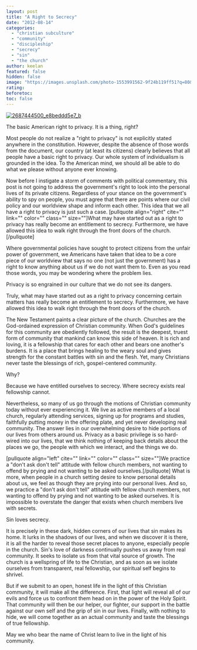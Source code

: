 ```yaml
---
layout: post
title: "A Right to Secrecy"
date: "2012-08-14"
categories: 
  - "christian subculture"
  - "community"
  - "discipleship"
  - "secrecy"
  - "sin"
  - "the church"
author: keelan
featured: false
hidden: false
image: "https://images.unsplash.com/photo-1553991562-9f24b119ff51?q=80&w=1939&auto=format&fit=crop&ixlib=rb-4.0.3&ixid=M3wxMjA3fDB8MHxwaG90by1wYWdlfHx8fGVufDB8fHx8fA%3D%3D"
rating:
beforetoc:
toc: false
---
```


[![2687444500_e8beddd5e7_b](images/98e22-2687444500_e8beddd5e7_b-e1446036204608.jpg)](http://blog.keelancook.com/wp-content/uploads/2012/08/2687444500_e8beddd5e7_b.jpg)

The basic American right to privacy. It is a thing, right?

Most people do not realize a "right to privacy" is not explicitly stated anywhere in the constitution. However, despite the absence of those words from the document, our country (at least its citizens) clearly believes that all people have a basic right to privacy. Our whole system of individualism is grounded in the idea. To the American mind, we should all be able to do what we please without anyone ever knowing.

Now before I instigate a storm of comments with political commentary, this post is not going to address the government's right to look into the personal lives of its private citizens. Regardless of your stance on the government's ability to spy on people, you must agree that there are points where our civil policy and our worldview shape and inform each other. This idea that we all have a right to privacy is just such a case. \[pullquote align="right" cite="" link="" color="" class="" size=""\]What may have started out as a right to privacy has really become an entitlement to secrecy. Furthermore, we have allowed this idea to walk right through the front doors of the church.\[/pullquote\]

Where governmental policies have sought to protect citizens from the unfair power of government, we Americans have taken that idea to be a core piece of our worldview that says no one (not just the government) has a right to know anything about us if we do not want them to. Even as you read those words, you may be wondering where the problem lies.

Privacy is so engrained in our culture that we do not see its dangers.

Truly, what may have started out as a right to privacy concerning certain matters has really become an entitlement to secrecy. Furthermore, we have allowed this idea to walk right through the front doors of the church.

The New Testament paints a clear picture of the church. Churches are the God-ordained expression of Christian community. When God's guidelines for this community are obediently followed, the result is the deepest, truest form of community that mankind can know this side of heaven. It is rich and loving, it is a fellowship that cares for each other and bears one another's burdens. It is a place that brings healing to the weary soul and gives strength for the constant battles with sin and the flesh. Yet, many Christians never taste the blessings of rich, gospel-centered community.

Why?

Because we have entitled ourselves to secrecy. Where secrecy exists real fellowship cannot.

Nevertheless, so many of us go through the motions of Christian community today without ever experiencing it. We live as active members of a local church, regularly attending services, signing up for programs and studies, faithfully putting money in the offering plate, and yet never developing real community. The answer lies in our overwhelming desire to hide portions of our lives from others around us. Privacy as a basic privilege is so hard-wired into our lives, that we think nothing of keeping back details about the places we go, the people with which we interact, and the things we do.

\[pullquote align="left" cite="" link="" color="" class="" size=""\]We practice a "don't ask don't tell" attitude with fellow church members, not wanting to offend by prying and not wanting to be asked ourselves.\[/pullquote\] What is more, when people in a church setting desire to know personal details about us, we feel as though they are prying into our personal lives. And so, we practice a "don't ask don't tell" attitude with fellow church members, not wanting to offend by prying and not wanting to be asked ourselves. It is impossible to overstate the danger that exists when church members live with secrets.

Sin loves secrecy.

It is precisely in these dark, hidden corners of our lives that sin makes its home. It lurks in the shadows of our lives, and when we discover it is there, it is all the harder to reveal those secret places to anyone, especially people in the church. Sin's love of darkness continually pushes us away from real community. It seeks to isolate us from that vital source of growth. The church is a wellspring of life to the Christian, and as soon as we isolate ourselves from transparent, real fellowship, our spiritual self begins to shrivel.

But if we submit to an open, honest life in the light of this Christian community, it will make all the difference. First, that light will reveal all of our evils and force us to confront them head on in the power of the Holy Spirit. That community will then be our helper, our fighter, our support in the battle against our own self and the grip of sin in our lives. Finally, with nothing to hide, we will come together as an actual community and taste the blessings of true fellowship.

May we who bear the name of Christ learn to live in the light of his community.
